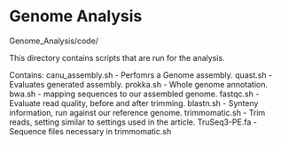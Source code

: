 # Genome Analysis
Genome_Analysis/code/

This directory contains scripts that are run for the analysis. 

Contains:
canu_assembly.sh - Perfomrs a Genome assembly.
quast.sh - Evaluates generated assembly.
prokka.sh - Whole genome annotation.
bwa.sh - mapping sequences to our assembled genome. 
fastqc.sh - Evaluate read quality, before and after trimming. 
blastn.sh - Synteny information, run against our reference genome. 
trimmomatic.sh - Trim reads, setting similar to settings used in the article. 
TruSeq3-PE.fa - Sequence files necessary in trimmomatic.sh
